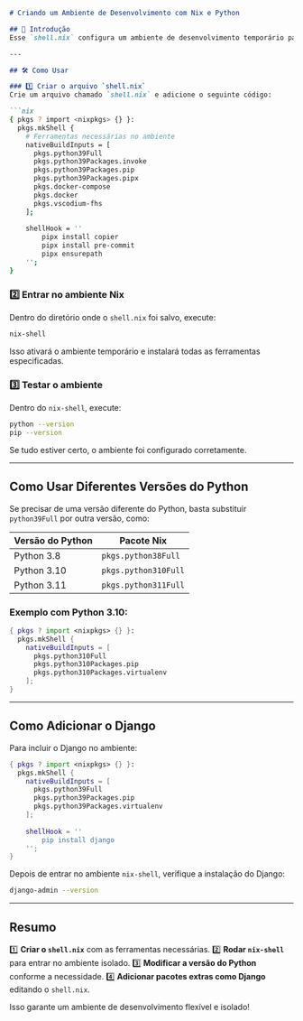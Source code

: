 ```markdown
# Criando um Ambiente de Desenvolvimento com Nix e Python

## 📌 Introdução
Esse `shell.nix` configura um ambiente de desenvolvimento temporário para Python e Docker, garantindo compatibilidade e evitando a instalação permanente de pacotes no sistema.

---

## 🛠 Como Usar

### 1️⃣ Criar o arquivo `shell.nix`
Crie um arquivo chamado `shell.nix` e adicione o seguinte código:

```nix
{ pkgs ? import <nixpkgs> {} }:
  pkgs.mkShell {
    # Ferramentas necessárias no ambiente
    nativeBuildInputs = [
      pkgs.python39Full
      pkgs.python39Packages.invoke
      pkgs.python39Packages.pip
      pkgs.python39Packages.pipx
      pkgs.docker-compose
      pkgs.docker
      pkgs.vscodium-fhs
    ];
    
    shellHook = ''
        pipx install copier 
        pipx install pre-commit
        pipx ensurepath
    '';
}
```

### 2️⃣ Entrar no ambiente Nix
Dentro do diretório onde o `shell.nix` foi salvo, execute:
```bash
nix-shell
```
Isso ativará o ambiente temporário e instalará todas as ferramentas especificadas.

### 3️⃣ Testar o ambiente
Dentro do `nix-shell`, execute:
```bash
python --version
pip --version
```
Se tudo estiver certo, o ambiente foi configurado corretamente.

---

## Como Usar Diferentes Versões do Python
Se precisar de uma versão diferente do Python, basta substituir `python39Full` por outra versão, como:

| Versão do Python | Pacote Nix |
|-----------------|------------|
| Python 3.8      | `pkgs.python38Full` |
| Python 3.10     | `pkgs.python310Full` |
| Python 3.11     | `pkgs.python311Full` |

### Exemplo com Python 3.10:
```nix
{ pkgs ? import <nixpkgs> {} }:
  pkgs.mkShell {
    nativeBuildInputs = [
      pkgs.python310Full
      pkgs.python310Packages.pip
      pkgs.python310Packages.virtualenv
    ];
}
```

---

## Como Adicionar o Django
Para incluir o Django no ambiente:
```nix
{ pkgs ? import <nixpkgs> {} }:
  pkgs.mkShell {
    nativeBuildInputs = [
      pkgs.python39Full
      pkgs.python39Packages.pip
      pkgs.python39Packages.virtualenv
    ];
    
    shellHook = ''
        pip install django
    '';
}
```

Depois de entrar no ambiente `nix-shell`, verifique a instalação do Django:
```bash
django-admin --version
```

---

## Resumo
1️⃣ **Criar o `shell.nix`** com as ferramentas necessárias.
2️⃣ **Rodar `nix-shell`** para entrar no ambiente isolado.
3️⃣ **Modificar a versão do Python** conforme a necessidade.
4️⃣ **Adicionar pacotes extras como Django** editando o `shell.nix`.

Isso garante um ambiente de desenvolvimento flexível e isolado!

